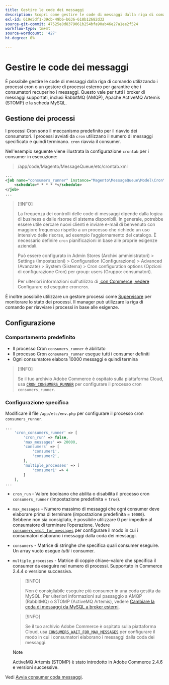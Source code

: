```yaml
---
title: Gestire le code dei messaggi
description: Scopri come gestire le code di messaggi dalla riga di comando per Adobe Commerce.
exl-id: 619e5df1-39cb-49b6-b636-618b12682d32
source-git-commit: 47525e8d8379061b254bfa90ab46e27a1ee2f524
workflow-type: tm+mt
source-wordcount: '427'
ht-degree: 0%

---
```


# Gestire le code dei messaggi

È possibile gestire le code di messaggi dalla riga di comando utilizzando i processi cron o un gestore di processi esterno per garantire che i consumatori recuperino i messaggi. Questo vale per tutti i broker di messaggi supportati, inclusi RabbitMQ (AMQP), Apache ActiveMQ Artemis (STOMP) e la scheda MySQL.

## Gestione dei processi

I processi Cron sono il meccanismo predefinito per il riavvio dei consumatori. I processi avviati da `cron` utilizzano il numero di messaggi specificato e quindi terminano. `cron` riavvia il consumer.

Nell&#39;esempio seguente viene illustrata la configurazione `crontab` per i consumer in esecuzione:

> /app/code/Magento/MessageQueue/etc/crontab.xml

```xml
...
<job name="consumers_runner" instance="Magento\MessageQueue\Model\Cron\ConsumersRunner" method="run">
    <schedule>* * * * *</schedule>
</job>
...
```

>[!INFO]
>
>La frequenza dei controlli delle code di messaggi dipende dalla logica di business e dalle risorse di sistema disponibili. In generale, potrebbe essere utile cercare nuovi clienti e inviare e-mail di benvenuto con maggiore frequenza rispetto a un processo che richiede un uso intensivo delle risorse, ad esempio l’aggiornamento del catalogo. È necessario definire `cron` pianificazioni in base alle proprie esigenze aziendali.
>
>Può essere configurato in Admin Stores (Archivi amministratori) > Settings (Impostazioni) > Configuration (Configurazione) > Advanced (Avanzate) > System (Sistema) > Cron configuration options (Opzioni di configurazione Cron) per group: users (Gruppo: consumatori).
>
>Per ulteriori informazioni sull&#39;utilizzo di [&#x200B; con Commerce, vedere &#x200B;](../cli/configure-cron-jobs.md)Configurare ed eseguire cron`cron`.

È inoltre possibile utilizzare un gestore processi come [Supervisore](https://supervisord.readthedocs.io/en/latest/) per monitorare lo stato dei processi. Il manager può utilizzare la riga di comando per riavviare i processi in base alle esigenze.

## Configurazione

### Comportamento predefinito

- Il processo Cron `consumers_runner` è abilitato
- Il processo Cron `consumers_runner` esegue tutti i consumer definiti
- Ogni consumatore elabora 10000 messaggi e quindi termina

>[!INFO]
>
>Se il tuo archivio Adobe Commerce è ospitato sulla piattaforma Cloud, usa [`CRON_CONSUMERS_RUNNER`](https://experienceleague.adobe.com/docs/commerce-cloud-service/user-guide/configure/env/stage/variables-deploy.html?lang=it#cron_consumers_runner) per configurare il processo cron `consumers_runner`.

### Configurazione specifica

Modificare il file `/app/etc/env.php` per configurare il processo cron `consumers_runner`.

```php
...
    'cron_consumers_runner' => [
        'cron_run' => false,
        'max_messages' => 20000,
        'consumers' => [
            'consumer1',
            'consumer2',
        ],
        'multiple_processes' => [
            'consumer1' => 4
        ]
    ],
...
```

- `cron_run` - Valore booleano che abilita o disabilita il processo cron `consumers_runner` (impostazione predefinita = `true`).
- `max_messages` - Numero massimo di messaggi che ogni consumer deve elaborare prima di terminare (impostazione predefinita = `10000`). Sebbene non sia consigliato, è possibile utilizzare 0 per impedire al consumatore di terminare l’operazione. Vedere [`consumers_wait_for_messages`](../reference/config-reference-envphp.md#consumerswaitformessages) per configurare il modo in cui i consumatori elaborano i messaggi dalla coda dei messaggi.
- `consumers` - Matrice di stringhe che specifica quali consumer eseguire. Un array vuoto esegue *tutti* i consumer.
- `multiple_processes` - Matrice di coppie chiave-valore che specifica il consumer da eseguire nel numero di processi. Supportato in Commerce 2.4.4 o versione successiva.

  >[!INFO]
  >
  >Non è consigliabile eseguire più consumer in una coda gestita da MySQL. Per ulteriori informazioni sul passaggio a AMQP (RabbitMQ) o STOMP (ActiveMQ Artemis), vedere [Cambiare la coda di messaggi da MySQL a broker esterni](https://developer.adobe.com/commerce/php/development/components/message-queues/#change-message-queue-from-mysql-to-external-brokers).

  >[!INFO]
  >
  >Se il tuo archivio Adobe Commerce è ospitato sulla piattaforma Cloud, usa [`CONSUMERS_WAIT_FOR_MAX_MESSAGES`](https://experienceleague.adobe.com/docs/commerce-cloud-service/user-guide/configure/env/stage/variables-deploy.html?lang=it#consumers_wait_for_max_messages) per configurare il modo in cui i consumatori elaborano i messaggi dalla coda dei messaggi.

  >[!NOTE]
  >
  >ActiveMQ Artemis (STOMP) è stato introdotto in Adobe Commerce 2.4.6 e versioni successive.

Vedi [Avvia consumer coda messaggi](../cli/start-message-queues.md).

